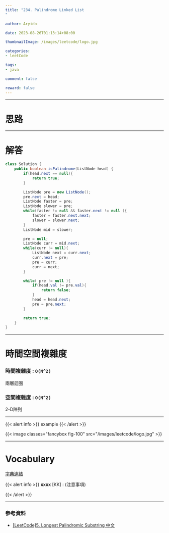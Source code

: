 ```yaml
---
title: "234. Palindrome Linked List
"

author: Aryido

date: 2023-08-26T01:13:14+08:00

thumbnailImage: /images/leetcode/logo.jpg

categories:
- leetCode

tags:
- java

comment: false

reward: false
---
```

<!--BODY-->
>
<!--more-->

---

# 思路

---

# 解答
```java
class Solution {
    public boolean isPalindrome(ListNode head) {
        if(head.next == null){
            return true;
        }

        ListNode pre = new ListNode();
        pre.next = head;
        ListNode faster = pre;
        ListNode slower = pre;
        while(faster != null && faster.next != null ){
            faster = faster.next.next;
            slower = slower.next;
        }
        ListNode mid = slower;

        pre = null;
        ListNode curr = mid.next;
        while(curr != null){
            ListNode next = curr.next;
            curr.next = pre;
            pre = curr;
            curr = next;
        }

        while( pre != null ){
            if(head.val != pre.val){
                return false;
            }
            head = head.next;
            pre = pre.next;
        }

        return true;
    }
}
```

---

# 時間空間複雜度

### 時間複雜度 : ```O(N^2)```
兩層迴圈

### 空間複雜度 : ```O(N^2)```
2-D陣列

---

{{< alert info >}}
example
{{< /alert >}}

{{< image classes="fancybox fig-100" src="/images/leetcode/logo.jpg" >}}

---

# Vocabulary

[字典連結](https://tw.dictionary.search.yahoo.com/search;_ylt=AwrtXGs1MCVj1V8AZAh9rolQ;_ylc=X1MDMTM1MTIwMDM4MQRfcgMyBGZyAwRmcjIDc2ItdG9wBGdwcmlkA3VHbnhCdFdPUnBlU3k0a1ZuS1A0VUEEbl9yc2x0AzAEbl9zdWdnAzQEb3JpZ2luA3R3LmRpY3Rpb25hcnkuc2VhcmNoLnlhaG9vLmNvbQRwb3MDMARwcXN0cgMEcHFzdHJsAzAEcXN0cmwDMTAEcXVlcnkDZGVwYXJ0dXJlJTIwBHRfc3RtcAMxNjYzMzgxODE3?p=departure+&fr2=sb-top)

{{< alert info >}}
**xxxx** [KK] : (注意事項)

{{< /alert >}}

---

### 參考資料

- [[LeetCode]5. Longest Palindromic Substring 中文](https://www.youtube.com/watch?v=ZnzvU03HtYk)